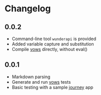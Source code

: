 # Changelog

## 0.0.2

* Command-line tool `wunderapi` is provided
* Added variable capture and substitution
* Compile [vows] directly, without eval()

## 0.0.1

* Markdown parsing
* Generate and run [vows] tests
* Basic testing with a sample [journey] app


[vows]:         http://vowsjs.org/
[journey]:      https://github.com/cloudhead/journey
